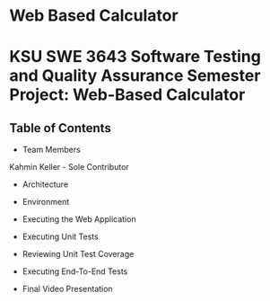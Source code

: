 # Web Based Calculator

# KSU SWE 3643 Software Testing and Quality Assurance Semester Project: Web-Based Calculator



## Table of Contents



- Team Members

Kahmin Keller - Sole Contributor

- Architecture



- Environment



- Executing the Web Application



- Executing Unit Tests



- Reviewing Unit Test Coverage



- Executing End-To-End Tests



- Final Video Presentation

